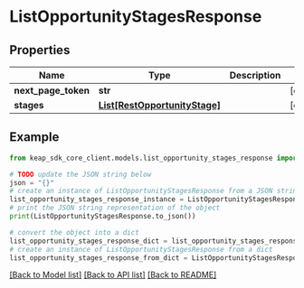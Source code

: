 # ListOpportunityStagesResponse


## Properties

Name | Type | Description | Notes
------------ | ------------- | ------------- | -------------
**next_page_token** | **str** |  | [optional] 
**stages** | [**List[RestOpportunityStage]**](RestOpportunityStage.md) |  | [optional] 

## Example

```python
from keap_sdk_core_client.models.list_opportunity_stages_response import ListOpportunityStagesResponse

# TODO update the JSON string below
json = "{}"
# create an instance of ListOpportunityStagesResponse from a JSON string
list_opportunity_stages_response_instance = ListOpportunityStagesResponse.from_json(json)
# print the JSON string representation of the object
print(ListOpportunityStagesResponse.to_json())

# convert the object into a dict
list_opportunity_stages_response_dict = list_opportunity_stages_response_instance.to_dict()
# create an instance of ListOpportunityStagesResponse from a dict
list_opportunity_stages_response_from_dict = ListOpportunityStagesResponse.from_dict(list_opportunity_stages_response_dict)
```
[[Back to Model list]](../README.md#documentation-for-models) [[Back to API list]](../README.md#documentation-for-api-endpoints) [[Back to README]](../README.md)


